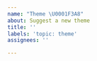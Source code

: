 ```yaml
---
name: "Theme \U0001F3A8"
about: Suggest a new theme
title: ''
labels: 'topic: theme'
assignees: ''

---
```


<!--
  Please fill out each section below, otherwise your issue will be closed.

  Useful Links:
  - How to File an Issue: https://www.gatsbyjs.org/contributing/how-to-file-an-issue/

  Before opening a new issue, please search existing issues:  https://github.com/LekoArts/gatsby-themes/issues
-->
